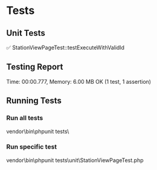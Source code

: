 # Tests

## Unit Tests
✅ StationViewPageTest::testExecuteWithValidId

## Testing Report
Time: 00:00.777, Memory: 6.00 MB
OK (1 test, 1 assertion)

## Running Tests

### Run all tests
vendor\bin\phpunit tests\

### Run specific test
vendor\bin\phpunit tests\unit\StationViewPageTest.php